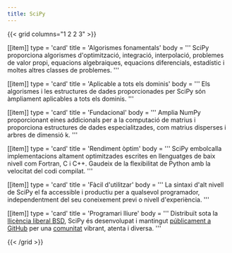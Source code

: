 ```yaml
---
title: SciPy
---
```


{{< grid columns="1 2 2 3" >}}

[[item]]
type = 'card'
title = 'Algorismes fonamentals'
body = '''
SciPy proporciona algorismes d'optimització, integració, interpolació, problemes de valor propi, equacions algebraiques, equacions diferencials, estadístic i moltes altres classes de problemes.
'''

[[item]]
type = 'card'
title = 'Aplicable a tots els dominis'
body = '''
Els algorismes i les estructures de dades proporcionades per SciPy són àmpliament aplicables a tots els dominis.
'''

[[item]]
type = 'card'
title = 'Fundacional'
body = '''
Amplia NumPy proporcionant eines addicionals per a la computació de matrius i proporciona estructures de dades especialitzades, com matrius disperses i arbres de dimensió k.
'''

[[item]]
type = 'card'
title = 'Rendiment òptim'
body = '''
SciPy embolcalla implementacions altament optimitzades escrites en llenguatges de baix nivell com Fortran, C i C++. Gaudeix de la flexibilitat de Python amb la velocitat del codi compilat.
'''

[[item]]
type = 'card'
title = 'Fàcil d'utilitzar'
body = '''
La sintaxi d'alt nivell de SciPy el fa accessible i productiu per a qualsevol programador, independentment del seu coneixement previ o nivell d'experiència.
'''

[[item]]
type = 'card'
title = 'Programari lliure'
body = '''
Distribuït sota la [llicència liberal BSD](https://github.com/scipy/scipy/blob/main/LICENSE.txt), SciPy és desenvolupat i mantingut [públicament a GitHub](https://github.com/scipy/scipy) per una [comunitat](/community) vibrant, atenta i diversa.
'''

{{< /grid >}}
